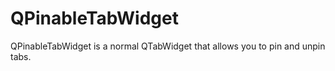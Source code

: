 # QPinableTabWidget
QPinableTabWidget is a normal QTabWidget that allows you to pin and unpin tabs.
